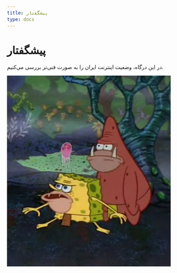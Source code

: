 ```yaml
---
title: پیشگفتار
type: docs
---
```


# پیشگفتار

در این درگاه، وضعیت اینترنت ایران را به صورت فنی‌تر بررسی می‌کنیم.

![caveman-spongebob](caveman-spongebob.jpeg)
